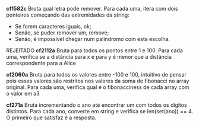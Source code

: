 **cf1582c**
Bruta qual letra pode remover. Para cada uma, itera com dois ponteiros começando das extremidades da string:
- Se forem caracteres iguais, ok;
- Senão, se puder remover um, remove;
- Senão, é impossível chegar num palíndromo com esta escolha.

REJEITADO **cf2112a**
Bruta para todos os pontos entre 1 e 100. Para cada uma, verifica se a distância para x e para y é menor que a distância correspondente para a Alice

**cf2060a**
Bruta para todos os valores entre -100 e 100, intuitivo de pensar pois esses valores são restritos nos valores da soma de fibonacci no array original. 
Para cada uma, verifica qual é o fibonacciness de cada array com o valor em a3

**cf271a**
Bruta incrementando o ano até encontrar um com todos os dígitos distintos. Para cada ano, converte em string e verifica se len(set(ano)) == 4. O primeiro que satisfaz é a resposta.
